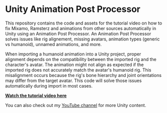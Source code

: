 # Unity Animation Post Processor

This repository contains the code and assets for the tutorial video on how to fix Mixamo, Ramsterz and animations from other sources automatically in Unity using an Animation Post Processor. An Animation Post Processor solves issues like rig alignement, missing avatars, animation types (generic vs humanoid), unnamed animations, and more.

When importing a humanoid animation into a Unity project, proper alignment depends on the compatibility between the imported rig and the character's avatar. The animation might not align as expected if the imported rig does not accurately match the avatar's humanoid rig. This misalignment occurs because the rig's bone hierarchy and joint orientations may differ from the target avatar.  This code will solve those issues automatically during import in most cases.

[**Watch the tutorial video here**](https://youtu.be/V9_Z6hUOG_8)

You can also check out my [YouTube channel](https://www.youtube.com/@git-amend?sub_confirmation=1) for more Unity content.

